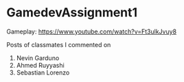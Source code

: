 # GamedevAssignment1

Gameplay: https://www.youtube.com/watch?v=Ft3ulkJvuy8
 
Posts of classmates I commented on
1. Nevin Garduno
2. Ahmed Ruyyashi
3. Sebastian Lorenzo 
